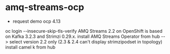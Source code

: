 # amq-streams-ocp

- request demo ocp 4.13


oc login 
--insecure-skip-tls-verify
AMQ Streams 2.2 on OpenShift is based on Kafka 3.2.3 and Strimzi 0.29.x.
install AMQ Streams Operator from hub --> select version 2.2 only (2.3 & 2.4 can't display strimzipodset in topology)
install camel k from hub


